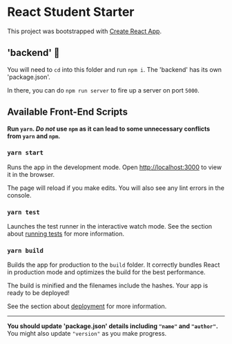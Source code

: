 # React Student Starter

This project was bootstrapped with [Create React App](https://github.com/facebook/create-react-app).

## 'backend' 📁

You will need to `cd` into this folder and run `npm i`. The 'backend' has its own 'package.json'.

In there, you can do `npm run server` to fire up a server on port `5000`.

## Available Front-End Scripts

**Run `yarn`. _Do not_ use `npm` as it can lead to some unnecessary conflicts from `yarn` and `npm`.**

### `yarn start`

Runs the app in the development mode.
Open [http://localhost:3000](http://localhost:3000) to view it in the browser.

The page will reload if you make edits.
You will also see any lint errors in the console.

### `yarn test`

Launches the test runner in the interactive watch mode.
See the section about [running tests](https://facebook.github.io/create-react-app/docs/running-tests) for more information.

### `yarn build`

Builds the app for production to the `build` folder.
It correctly bundles React in production mode and optimizes the build for the best performance.

The build is minified and the filenames include the hashes.
Your app is ready to be deployed!

See the section about [deployment](https://facebook.github.io/create-react-app/docs/deployment) for more information.

---

**You should update 'package.json' details including `"name"` and `"author"`.** You might also update `"version"` as you make progress.
